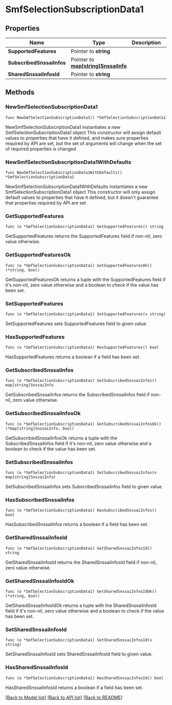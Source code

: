 # SmfSelectionSubscriptionData1

## Properties

Name | Type | Description | Notes
------------ | ------------- | ------------- | -------------
**SupportedFeatures** | Pointer to **string** |  | [optional] 
**SubscribedSnssaiInfos** | Pointer to [**map[string]SnssaiInfo**](SnssaiInfo.md) |  | [optional] 
**SharedSnssaiInfosId** | Pointer to **string** |  | [optional] 

## Methods

### NewSmfSelectionSubscriptionData1

`func NewSmfSelectionSubscriptionData1() *SmfSelectionSubscriptionData1`

NewSmfSelectionSubscriptionData1 instantiates a new SmfSelectionSubscriptionData1 object
This constructor will assign default values to properties that have it defined,
and makes sure properties required by API are set, but the set of arguments
will change when the set of required properties is changed

### NewSmfSelectionSubscriptionData1WithDefaults

`func NewSmfSelectionSubscriptionData1WithDefaults() *SmfSelectionSubscriptionData1`

NewSmfSelectionSubscriptionData1WithDefaults instantiates a new SmfSelectionSubscriptionData1 object
This constructor will only assign default values to properties that have it defined,
but it doesn't guarantee that properties required by API are set

### GetSupportedFeatures

`func (o *SmfSelectionSubscriptionData1) GetSupportedFeatures() string`

GetSupportedFeatures returns the SupportedFeatures field if non-nil, zero value otherwise.

### GetSupportedFeaturesOk

`func (o *SmfSelectionSubscriptionData1) GetSupportedFeaturesOk() (*string, bool)`

GetSupportedFeaturesOk returns a tuple with the SupportedFeatures field if it's non-nil, zero value otherwise
and a boolean to check if the value has been set.

### SetSupportedFeatures

`func (o *SmfSelectionSubscriptionData1) SetSupportedFeatures(v string)`

SetSupportedFeatures sets SupportedFeatures field to given value.

### HasSupportedFeatures

`func (o *SmfSelectionSubscriptionData1) HasSupportedFeatures() bool`

HasSupportedFeatures returns a boolean if a field has been set.

### GetSubscribedSnssaiInfos

`func (o *SmfSelectionSubscriptionData1) GetSubscribedSnssaiInfos() map[string]SnssaiInfo`

GetSubscribedSnssaiInfos returns the SubscribedSnssaiInfos field if non-nil, zero value otherwise.

### GetSubscribedSnssaiInfosOk

`func (o *SmfSelectionSubscriptionData1) GetSubscribedSnssaiInfosOk() (*map[string]SnssaiInfo, bool)`

GetSubscribedSnssaiInfosOk returns a tuple with the SubscribedSnssaiInfos field if it's non-nil, zero value otherwise
and a boolean to check if the value has been set.

### SetSubscribedSnssaiInfos

`func (o *SmfSelectionSubscriptionData1) SetSubscribedSnssaiInfos(v map[string]SnssaiInfo)`

SetSubscribedSnssaiInfos sets SubscribedSnssaiInfos field to given value.

### HasSubscribedSnssaiInfos

`func (o *SmfSelectionSubscriptionData1) HasSubscribedSnssaiInfos() bool`

HasSubscribedSnssaiInfos returns a boolean if a field has been set.

### GetSharedSnssaiInfosId

`func (o *SmfSelectionSubscriptionData1) GetSharedSnssaiInfosId() string`

GetSharedSnssaiInfosId returns the SharedSnssaiInfosId field if non-nil, zero value otherwise.

### GetSharedSnssaiInfosIdOk

`func (o *SmfSelectionSubscriptionData1) GetSharedSnssaiInfosIdOk() (*string, bool)`

GetSharedSnssaiInfosIdOk returns a tuple with the SharedSnssaiInfosId field if it's non-nil, zero value otherwise
and a boolean to check if the value has been set.

### SetSharedSnssaiInfosId

`func (o *SmfSelectionSubscriptionData1) SetSharedSnssaiInfosId(v string)`

SetSharedSnssaiInfosId sets SharedSnssaiInfosId field to given value.

### HasSharedSnssaiInfosId

`func (o *SmfSelectionSubscriptionData1) HasSharedSnssaiInfosId() bool`

HasSharedSnssaiInfosId returns a boolean if a field has been set.


[[Back to Model list]](../README.md#documentation-for-models) [[Back to API list]](../README.md#documentation-for-api-endpoints) [[Back to README]](../README.md)


